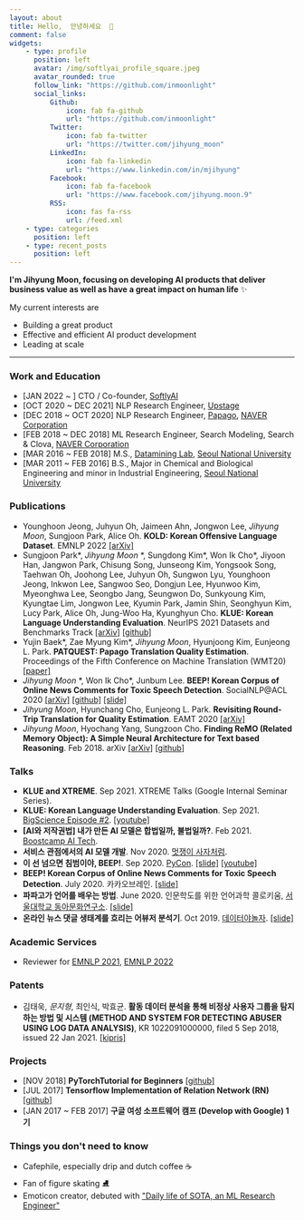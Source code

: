 ```yaml
---
layout: about
title: Hello,  안녕하세요  👋
comment: false
widgets:
    - type: profile
      position: left
      avatar: /img/softlyai_profile_square.jpeg
      avatar_rounded: true
      follow_link: "https://github.com/inmoonlight"
      social_links:
          Github:
              icon: fab fa-github
              url: "https://github.com/inmoonlight"
          Twitter:
              icon: fab fa-twitter
              url: "https://twitter.com/jihyung_moon"
          LinkedIn:
              icon: fab fa-linkedin
              url: "https://www.linkedin.com/in/mjihyung"
          Facebook:
              icon: fab fa-facebook
              url: "https://www.facebook.com/jihyung.moon.9"
          RSS:
              icon: fas fa-rss
              url: /feed.xml
    - type: categories
      position: left
    - type: recent_posts
      position: left
---
```


**I'm Jihyung Moon, focusing on developing AI products that deliver business value as well as have a great impact on human life** ✨

My current interests are

-   Building a great product
-   Effective and efficient AI product development
-   Leading at scale

---

### Work and Education

-   [JAN 2022 ~ ] CTO / Co-founder, [SoftlyAI](https://softly.ai/)
-   [OCT 2020 ~ DEC 2021] NLP Research Engineer, [Upstage](https://upstage.ai/)
-   [DEC 2018 ~ OCT 2020] NLP Research Engineer, [Papago](https://papago.naver.com/), [NAVER Corporation](https://www.navercorp.com/en/index.nhn)
-   [FEB 2018 ~ DEC 2018] ML Research Engineer, Search Modeling, Search & Clova, [NAVER Corporation](https://www.navercorp.com/en/index.nhn)
-   [MAR 2016 ~ FEB 2018] M.S., [Datamining Lab](http://dm.snu.ac.kr/ko/), [Seoul National University](http://www.snu.ac.kr/index.html)
-   [MAR 2011 ~ FEB 2016] B.S., Major in Chemical and Biological Engineering and minor in Industrial Engineering, [Seoul National University](http://www.snu.ac.kr/index.html)

### Publications

-   Younghoon Jeong, Juhyun Oh, Jaimeen Ahn, Jongwon Lee, _Jihyung Moon_, Sungjoon Park, Alice Oh. **KOLD: Korean Offensive Language Dataset**. EMNLP 2022 [[arXiv]](https://arxiv.org/abs/2205.11315)
-   Sungjoon Park\*, _Jihyung Moon_ \*, Sungdong Kim\*, Won Ik Cho\*, Jiyoon Han, Jangwon Park, Chisung Song, Junseong Kim, Yongsook Song, Taehwan Oh, Joohong Lee, Juhyun Oh, Sungwon Lyu, Younghoon Jeong, Inkwon Lee, Sangwoo Seo, Dongjun Lee, Hyunwoo Kim, Myeonghwa Lee, Seongbo Jang, Seungwon Do, Sunkyoung Kim, Kyungtae Lim, Jongwon Lee, Kyumin Park, Jamin Shin, Seonghyun Kim, Lucy Park, Alice Oh, Jung-Woo Ha, Kyunghyun Cho. **KLUE: Korean Language Understanding Evaluation**. NeurIPS 2021 Datasets and Benchmarks Track [[arXiv]](https://arxiv.org/pdf/2105.09680.pdf) [[github]](https://github.com/KLUE-benchmark/KLUE)
-   Yujin Baek\*, Zae Myung Kim\*, _Jihyung Moon_, Hyunjoong Kim, Eunjeong L. Park. **PATQUEST: Papago Translation Quality Estimation**. Proceedings of the Fifth Conference on Machine Translation (WMT20) [[paper]](http://www.statmt.org/wmt20/quality-estimation-task.html)
-   _Jihyung Moon_ \*, Won Ik Cho\*, Junbum Lee. **BEEP! Korean Corpus of Online News Comments for Toxic Speech Detection**. SocialNLP@ACL 2020 [[arXiv]](https://arxiv.org/abs/2005.12503) [[github]](https://github.com/kocohub/korean-hate-speech) [[slide]](https://www.slideshare.net/JiHyungMoon1/aclsocialnlp2020beepkoreancorpusofonlinenewscommentsfortoxicspeechdetection)
-   _Jihyung Moon_, Hyunchang Cho, Eunjeong L. Park. **Revisiting Round-Trip Translation for Quality Estimation**. EAMT 2020 [[arXiv]](https://arxiv.org/abs/2004.13937)
-   _Jihyung Moon_, Hyochang Yang, Sungzoon Cho. **Finding ReMO (Related Memory Object): A Simple Neural Architecture for Text based Reasoning**. Feb 2018. arXiv [[arXiv]](https://arxiv.org/abs/1801.08459) [[github]](https://github.com/inmoonlight/RMN)

### Talks

-   **KLUE and XTREME**. Sep 2021. XTREME Talks (Google Internal Seminar Series).
-   **KLUE: Korean Language Understanding Evaluation**. Sep 2021. [BigScience Episode #2](https://bigscience.huggingface.co/). [[youtube]](https://www.youtube.com/watch?v=w4DYkRHceqc)
-   **[AI와 저작권법] 내가 만든 AI 모델은 합법일까, 불법일까?**. Feb 2021. [Boostcamp AI Tech](https://boostcamp.connect.or.kr/program_ai.html).
-   **서비스 관점에서의 AI 모델 개발**. Nov 2020. [멋쟁이 사자처럼](https://likelion.net/).
-   **이 선 넘으면 침범이야, BEEP!**. Sep 2020. [PyCon](https://www.pycon.kr/2020). [[slide]](https://www.slideshare.net/JiHyungMoon1/pyconkr2020-beep-238646571) [[youtube]](https://www.youtube.com/watch?v=P0fyKb3U9yo)
-   **BEEP! Korean Corpus of Online News Comments for Toxic Speech Detection**. July 2020. 카카오브레인. [[slide]](https://www.slideshare.net/JiHyungMoon1/kakaobrainbeep)
-   **파파고가 언어를 배우는 방법**. June 2020. 인문학도를 위한 언어과학 콜로키움, [서울대학교 동아문화연구소](https://humanities.snu.ac.kr/research/Institute-of-Humanities?seqidx=2). [[slide]](https://www.slideshare.net/secret/GPoMGZ0Nxc47ib)
-   **온라인 뉴스 댓글 생태계를 흐리는 어뷰저 분석기**. Oct 2019. [데이터야놀자](https://datayanolja.github.io/2019-datayanolja/index.html). [[slide]](https://www.slideshare.net/JiHyungMoon1/ko-en-online-news-comments-analysis-revealing-public-opinion-manipulators-and-possible-solutions-185118255?fbclid=IwAR2DucpXrxyythuGyf5rZkDBy8yAFZ0HF_UhE3_nu6haxwGEVvAmycg1BnI)

### Academic Services

-   Reviewer for [EMNLP 2021](https://2021.emnlp.org/), [EMNLP 2022](https://2022.emnlp.org/)

### Patents

-   김태욱, _문지형_, 최인식, 박효균. **활동 데이터 분석을 통해 비정상 사용자 그룹을 탐지하는 방법 및 시스템 (METHOD AND SYSTEM FOR DETECTING ABUSER USING LOG DATA ANALYSIS)**, KR 1022091000000, filed 5 Sep 2018, issued 22 Jan 2021. [[kipris]](https://doi.org/10.8080/1020180105710)

### Projects

-   [NOV 2018] **PyTorchTutorial for Beginners** [[github]](https://github.com/inmoonlight/PyTorchTutorial)
-   [JUL 2017] **Tensorflow Implementation of Relation Network (RN)** [[github]](https://github.com/inmoonlight/Relation-Network)
-   [JAN 2017 ~ FEB 2017] **구글 여성 소프트웨어 캠프 (Develop with Google) 1기**

### Things you don't need to know

-   Cafephile, especially drip and dutch coffee ☕️
-   Fan of figure skating ⛸
-   Emoticon creator, debuted with ["Daily life of SOTA, an ML Research Engineer"](https://store.line.me/stickershop/product/10567421?fbclid=IwAR3Swy-hOxHO_7vWgsxY7Iu8lEebbLKH74BHVXsPdR1c7NI-lqsvkTB0UW4)
